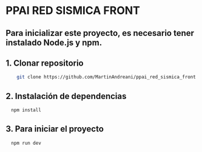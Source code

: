 # PPAI RED SISMICA FRONT

## Para inicializar este proyecto, es necesario tener instalado Node.js y npm.


## 1. Clonar repositorio 
```bash
    git clone https://github.com/MartinAndreani/ppai_red_sismica_front
```
## 2. Instalación de dependencias
```bash
  npm install
```

## 3. Para iniciar el proyecto
```bash
  npm run dev
```
